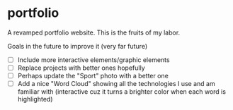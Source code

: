 # portfolio
A revamped portfolio website. This is the fruits of my labor.

Goals in the future to improve it (very far future)
- [ ] Include more interactive elements/graphic elements
- [ ] Replace projects with better ones hopefully
- [ ] Perhaps update the "Sport" photo with a better one
- [ ] Add a nice "Word Cloud" showing all the technologies I use and am familiar with (interactive cuz it turns a brighter color when each word is highlighted)
